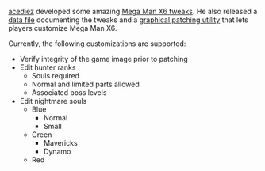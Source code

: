 [acediez] developed some amazing [Mega Man X6 tweaks].
He also released a [data file] documenting the tweaks
and a [graphical patching utility] that lets players customize Mega Man X6.

Currently, the following customizations are supported:

 - Verify integrity of the game image prior to patching
 - Edit hunter ranks
   - Souls required
   - Normal and limited parts allowed
   - Associated boss levels
 - Edit nightmare souls
   - Blue
     - Normal
     - Small
   - Green
     - Mavericks
     - Dynamo
   - Red

[acediez]: http://www.romhacking.net/forum/index.php?action=profile;u=67963
[Mega Man X6 tweaks]: http://www.romhacking.net/forum/index.php?topic=26507
[data file]: http://www.romhacking.net/documents/780/
[graphical patching utility]: http://www.romhacking.net/utilities/1414/
